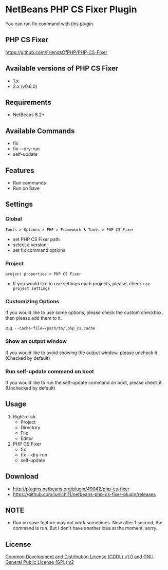 # NetBeans PHP CS Fixer Plugin

You can run fix command with this plugin.

## PHP CS Fixer

https://github.com/FriendsOfPHP/PHP-CS-Fixer

## Available versions of PHP CS Fixer

- 1.x
- 2.x (v0.6.0)

## Requirements

- NetBeans 8.2+

## Available Commands
- fix
- fix --dry-run
- self-update

## Features

- Run commands
- Run on Save

## Settings

### Global

 `Tools > Options > PHP > Framework & Tools > PHP CS Fixer`
- set PHP CS Fixer path
- select a version
- set fix command options

### Project

`project properties > PHP CS Fixer`
- If you would like to use settings each projects, please, check `use project settings`

### Customizing Options

If you would like to use some options, please check the custom checkbox, then please add them to it.

e.g. `--cache-file=/path/to/.php_cs.cache`

### Show an output window

If you would like to avoid showing the output window, please uncheck it. (Checked by default)

### Run self-update command on boot

If you would like to run the self-update command on boot, please check it. (Unchecked by default)

## Usage

1. Right-click
    - Project
    - Directory
    - File
    - Editor
2. PHP CS Fixer
    - fix
    - fix --dry-run
    - self-update

## Download

- http://plugins.netbeans.org/plugin/49042/php-cs-fixer
- https://github.com/junichi11/netbeans-php-cs-fixer-plugin/releases

## NOTE

- Run on save feature may not work sometimes. Now after 1 second, the command is run. But I don't have another idea at the moment, sorry.

## License

[Common Development and Distribution License (CDDL) v1.0 and GNU General Public License (GPL) v2](http://netbeans.org/cddl-gplv2.html)
